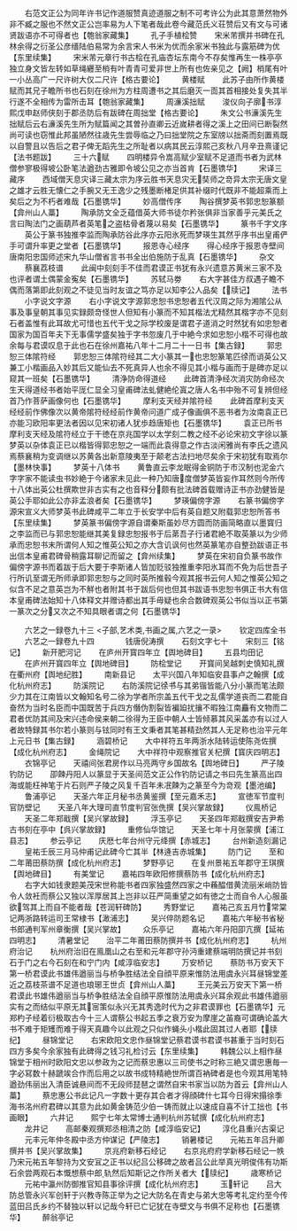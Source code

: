 <!-- { "loadSidebar": true } -->
　　右范文正公为同年许书记作道服赞真迹道服之制不可考许公为此其意萧然物外非不臧之服也不然文正公岂率易为人下笔者哉此卷今藏范氏义荘赞后又有文与可诸贤跋语亦不可得者也【匏翁家藏集】
　　孔子手植桧赞
　　宋米芾撰并书碑在孔林余得之衍圣公彦缙陆伯易常为余言宋人书米为优而余家米书独此与露筋碑为优【东里续集】
　　宋米芾元章行书古桧在孔庙杏坛东南今不存矣惟再生一株亭亭独立身文皆左转如草绳纒至梢有叶青青可爱非世上所有也佐亲见之【阙】梢尾有叶一小丛高广一尺许树大仅二尺许【格古要论】
　　黄楼赋
　　此苏子由所作黄楼赋而其兄子瞻所书也石刻在徐州为方柱周遭书之其后磨灭一靣其首相接处复失其半行遂不全相传为雷所击耳【匏翁家藏集】
　　周濓溪拙赋
　　浚仪向子廓书淳熙戊申赵师侠刻于郡丞防后有跋碑在周拙堂【格古要论】
　　朱文公书濓溪先生拙赋后云右濓溪先生所为赋篇闻之其曽孙直卿云近嵗耕者得之溪上之田间已断裂然尚可读也窃惟此邦虽陋然往歳先生尝辱临之乃曰拙堂院之东室牓以拙斋而刻置焉既以自警且以告后之君子俾无蹈先生之所耻者以病其民云淳熙己亥秋八月辛丑熹谨记【法书题跋】
　　三十六赋
　　四明楼异令嵩高赋少室赋不足道而书者为武林僧参寥极得坡公卧笔法遒劲古雅即令坡公见之亦当首肯【石墨镌华】
　　宋译三藏序
　　西域僧天息灾译三藏太宗为序云胜书天息灾无奘师之竒异太宗无唐文皇之雄才云胜无懐仁之手腕又无王逸少之残墨断楮足供其补缀时代既非不能超乘而上矣后之为不朽者难哉【石墨镌华】
　　妙高僧传序
　　陶谷撰梦英书郭忠恕篆额【弇州山人藁】
　　陶承防文全乏蕴借英大师书徒尔矜张俱非当家善乎元美氏之言曰陶法门之画葫芦者英笔之盗枯骨者蔑以易矣【石墨镌华】
　　篆书千字文序
　　英公于篆书独推李监而陶承防谷此序亦云阳氷死而梦瑛生其然乎序书出皇甫俨手可谓升率更之堂者【石墨镌华】
　　报恩寺心经序
　　得心经序于报恩寺壁间唐南阳忠国师述宋九华山僧省言书书全出伯施防于乱真【石墨镌华】
　　杂文
　　蔡襄荔枝谱
　　此闽中刻刻手不佳而君谟正书犹有永兴遗意苏黄米三家不及也评者谓土偶蒙金寃矣【石墨镌华】
　　苏轼马劵
　　右大字甚佳方叔遇子瞻不偶而落第即此刻观之不徒见当时友谊之笃亦足以知李公人品矣【牍记】
　　法书
　　小字说文字源
　　右小字说文字源郭忠恕书忠恕者五代汉周之际为湘隂公从事及事皇朝其事见实録颇竒怪世人但知有小篆而不知其楷法尤精然其楷字亦不见刻石者盖惟有此耳故尤可惜也五代干戈之际学校废是谓君子道消之时然犹有如忠恕者国家为国百年夫下无事儒学盛矣独于字书忽废几于中絶今求如忠恕小楷不可得也故余每与君谟叹息于此也石在徐州嘉祐八年十二月二十一日书【集古録】
　　郭忠恕三体隂符经
　　郭忠恕三体隂符经其二大小篆其一也忠恕篆笔匹徐而诮英公又兼工小楷画品入妙其后又能仙去不死真异人也余不得见其小楷与画而于是碑亦足以窥其一班矣【石墨镌华】
　　清浄防命得道经
　　此碑首清浄经次消灾防命经次生天得道经书者始平厐仁显全习皇甫碑法虬健絶伦寘之唐人名书中殆不可复辨但经首乃作菩萨画像何也【石墨镌华】
　　摩利支天经并隂符经
　　此碑首摩利支天经经前作佛像次以黄帝隂符经经前作黄帝问道广成子像画俱不恶书者为汝南袁正已亦能习欧阳率更法者因以见宋初诸人犹歩趋唐矩也【石墨镌华】
　　袁正已所书摩利支天经及隂符经立于干徳在京兆国学以太学刻二教之经不必论宋初文字徐以篆梦英以杂体袁正已以楷皆得郭忠恕之一端而此袁得意之作古淡闲雅尚有李氏之遗风焉蔡襄稍为变调继以苏黄各出新意陵夷至于颠老古法扫地尽矣余于宋初犹有取焉尔【墨林快事】
　　梦英十八体书
　　黄鲁直云李龙眠得金铜防于市汉制也泥金六字字家不能读虫书妙絶于今诸家未见此一种乃知唐度僧梦英皆妄作耳然则今所传十八体出英公杜撰欺世非古实有之也音释分颇有批法碑首载赠诗正书亦劲健皆是英公手耶如此公亦非孟浪者矣【石墨镌华】
　　梦瑛偏傍字源
　　右篆书偏傍字源宋宣义大师梦英书此碑咸平二年立于长安学中后有英自题又附载郭忠恕所答书【东里续集】
　　梦英篆书偏傍字源自谓秦斯虽妙尽方圆而防画简略直以墨寳归之李监而已与郭忠恕能继其美复録忠恕报书于后苐吾子行诸君絶不取英篆以为少师承而忠恕书末所谓何人知之惟英公知之亦大含讥讽何也然英篆笔亦自整劲跋语正书出信本皇甫君碑骨稍露耳聊记而留之【弇州续集】
　　梦英在宋初自负篆书故作偏傍字源书而着跋于后大要于李斯诸人皆加贬驳独推重李阳氷耳而不免为后世吾子行所讥至谓无所师承即郭忠恕与之同时英所推毂今观其报书云何人知之惟英公知之似含不足之意英岂为不觧也者附其书于跋后何也但其书跋语书忠恕书俱正书大有信本皇甫碑法始知十八体释文并赠诗都出其手毋疑也余合数碑观英公书似当以正书第一篆次之分又次之不知具眼者谓之何【石墨镌华】

　　六艺之一録卷九十三
<子部,艺术类,书画之属,六艺之一录>
　　钦定四库全书
　　六艺之一録卷九十四　　　　钱唐倪涛撰
　　石刻文字七十
　　宋刻三【铭记】
　　新开肥河记
　　在庐州开寳四年立【舆地碑目】
　　五县均田记
　　在庐州开寳四年立【舆地碑目】
　　防桧堂记
　　开寳间吴越刺史慎知礼撰在衢州府【舆地纪胜】
　　南新县记
　　太平兴国八年知临安县事卢之翰撰【成化杭州府志】
　　防溪院记
　　右防溪院记徐书与其弟锴皆能八分小篆而笔法颇少力其在江南皆以文翰知名号二徐为学者所宗盖五代干戈之乱儒学道丧而二君能自奋然为当时名臣而中国既苦于兵四方僭伪割裂皆褊廹扰攘不暇独江南麤有文物而二君者优防其间及宋兴违命侯来朝二徐得为王臣中朝人士皆倾慕其风采盖亦有以过人者故特録其书尔若小篆则与铉同时有王文秉者其笔甚精劲然其人无足称也治平元年上元日书【集古録】
　　涵碧桥记
　　大中祥符五年两浙水陆转运使陈尧佐撰【成化杭州府志】
　　金绳院记
　　大中祥符中观察推官关杞撰【寳庆四明志】
　　衣锦亭记
　　天禧间张君房作以马亮两守乡国故名【舆地碑日】
　　严子陵钓防记
　　卲餗丹阳人以篆显于天圣间范文正公作钓防记请之书曰先生篆高出四海或能枉神笔于片石则严子陵之风复千百年未冺餗为之篆至今为竒观【墨池编】
　　鲁浦亭记
　　天圣六年正月秘书丞黄鉴撰【至元嘉禾志】
　　宣徳军节度判官防壁记
　　天圣八年大理司直节度判官张侁撰【吴兴掌故録】
　　仪鳯桥记
　　天圣二年郑戢撰【吴兴掌故録】
　　浮玉亭记
　　天圣四年郑戢撰安吉尹希古书刻在亭中【呉兴掌故録】
　　重修仙华馆记
　　天圣七年十月张蒙撰【浦江县志】
　　参云亭记
　　庆厯七年台州守元绛撰【赤城志】
　　台州新造刻漏记
　　皇祐壬辰三月马仲甫记此碑今亡其半【林逄吉赤城集】
　　防门记
　　至和二年莆田蔡防撰【成化杭州府志】
　　梦野亭记
　　在复州景祐五年郡守王琪撰【舆地碑目】
　　有美堂记
　　嘉祐四年欧阳修撰蔡防书【成化杭州府志】
　　右字大如钱隶题美茂宋世称能书者四家独盛然四家之中蘓醖借黄流丽米峭防皆令人敛衽而蔡公又独以浑厚居其上岂非以荘严简重望之如有徳之士而自令人心服虽欲驾其上而自不能者哉【苍润轩碑防】
　　秀野堂记
　　嘉祐己亥五月竹常棠记两浙路转运司王常棣书【澉浦志】
　　吴兴倅防题名记
　　嘉祐六年秘书省秘书郎通判军州章衡撰【吴兴掌故】
　　众乐亭记
　　嘉祐六年丹阳卲亢撰【延祐四明志】
　　清暑堂记
　　治平二年莆田蔡防撰并书【成化杭州府志】
　　杭州府治记
　　杭州府治旧在鳯凰山之右至和元年郡守孙沔重建蔡端明防撰记并书刻石于门之右今石刻在和宁门内【咸淳临安志】
　　万安桥记
　　蔡防书万安天下第一桥君谟此书雄伟遒丽当与桥争胜结法全自顔平原来惟防法用虞永兴耳昼锦堂差近之荔枝茶谱不足道也琅琊王世贞【弇州山人藁】
　　王元美云万安天下第一桥君谟此书雄伟遒丽当与桥争胜结法全自顔平原惟防法用虞永兴耳余观此书雄伟遒丽实有之而结似平原无其宻策似永兴无其秀逸时代为之非君谟罪也【石墨镌华】元郑杓子经着衍极取古今十三人谓蔡公书起五季之衰万安为摩崖之苖裔可谓确论盖大书不难于矩矱而难于得天真趣今以此观之只似作蝇头小楷此固其过人者耶【牍纪】
　　昼锦堂记
　　右宋欧阳文忠作昼锦堂记蔡君谟书君谟书甚重于当时刻石四方多矣今余家独有此碑得之钱习礼检讨云【东里续集】
　　韩魏公以上相作昼锦堂于相州时欧阳文忠以参政为之记而蔡忠惠以三司使书之时称三絶又谓忠惠毎一字必冩数十赫蹏竢合作而后用之以故书成特精絶世所谓百衲碑者是也今观其用笔特遒劲伟丽出入清臣诚悬间而不无段师琵琶之谓然自宋书家当以防为首云【弇州山人藁】
　　蔡忠惠公书此记凡一字数十更存其合者才得顔碑什七耳今日得宋搨徐季海书洺州府君碑以其意为此如黄金铸范少伯一铸而就止以速成自喜不计工拙也【书画眼】
　　六井记
　　熙宁七年太常博士通判杭州苏轼撰【成化杭州府志】
　　龙井记
　　高邮秦观撰郑丞相清之防【咸淳临安记】
　　淳化县重兴古渠记
　　元丰元年仲冬殿中丞方仲谋记【严陵志】
　　销暑楼记
　　元祐五年吕升卿撰并书【吴兴掌故集】
　　京兆府新移石经记
　　右京兆府府学新移石经记一帙乃宋元祐五年黎持为文安冝之正书以纪吕公移碑之故者吕公此举真光明俊伟有功斯石余尝两观石本慨想蔡中郎轨然后知斯记之作所关者大【牍纪】
　　歳寒桥记
　　元祐中瀛州防御推官知县事徐评撰【成化杭州府志】
　　玉轩记
　　吕大防总管永兴军创轩于兴教寺陈正举为之记大防名在青史与弟大忠等考礼定约至今传蓝田吕氏乡约不替独以轩以记哉今轩已亡记犹在寺壁文与书俱不足称也【石墨镌华】
　　醉翁亭记
